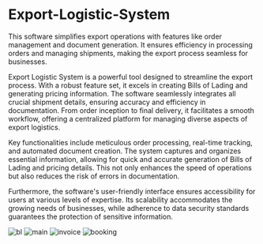 # Export-Logistic-System
This software simplifies export operations with features like order management and document generation. It ensures efficiency in processing orders and managing shipments, making the export process seamless for businesses.


Export Logistic System is a powerful tool designed to streamline the export process. With a robust feature set, it excels in creating Bills of Lading and generating pricing information. The software seamlessly integrates all crucial shipment details, ensuring accuracy and efficiency in documentation. From order inception to final delivery, it facilitates a smooth workflow, offering a centralized platform for managing diverse aspects of export logistics.

Key functionalities include meticulous order processing, real-time tracking, and automated document creation. The system captures and organizes essential information, allowing for quick and accurate generation of Bills of Lading and pricing details. This not only enhances the speed of operations but also reduces the risk of errors in documentation.

Furthermore, the software's user-friendly interface ensures accessibility for users at various levels of expertise. Its scalability accommodates the growing needs of businesses, while adherence to data security standards guarantees the protection of sensitive information.





![bl](https://github.com/bilalsaeed10b/Export-Logistic-System/assets/143334946/72c37600-1a19-4791-9fca-9bf819e6a3ca)
![main](https://github.com/bilalsaeed10b/Export-Logistic-System/assets/143334946/556aa7ec-fb3d-46ed-b0fe-dca22d446f4a)
![invoice](https://github.com/bilalsaeed10b/Export-Logistic-System/assets/143334946/a2b35c8f-42f0-4475-8e42-9a9d87360493)
![booking](https://github.com/bilalsaeed10b/Export-Logistic-System/assets/143334946/8bd4c7dd-b0ca-4b3e-8551-8f2ae1dd2a12)
